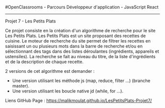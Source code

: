 #OpenClassrooms - Parcours Développeur d'application - JavaScript React


------------------------

Projet 7 - Les Petits Plats

Ce projet consiste en la création d'un algorithme de recherche pour le site Les Petits Plats.
Les Petits Plats est un site proposant des recettes de cuisine.
Le moteur de recherche du site permet de filtrer les recettes en saisissant un ou plusieurs mots dans la barre de recherche et/ou en sélectionnant des tags
dans des listes déroulantes (ingrédients, appareils et ustensiles).
La recherche se fait au niveau du titre, de la liste d'ingrédients et de la description de chaque recette.

2 versions de cet algorithme est demander :
  - Une version utilisant les méthode js (map, reduce, filter ...) (branche master).
  - Une version utilisant les boucle native jd (while, for ...).
  
  Liens GitHub Page : https://malikmoulat.github.io/LesPetitsPlats-Projet7/
